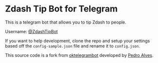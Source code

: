 # Zdash Tip Bot for Telegram

This is a telegram bot that allows you to tip Zdash to people.

Username: [@ZdashTipBot](https://t.me/ZdashTipBot)

If you want to help development, clone the repo and setup your settings based off the `config-sample.json` file and rename it to `config.json`.

This source code is a fork from [oktelegrambot](https://github.com/pta2002/oktelegrambot/) developed by [Pedro Alves](https://github.com/pta2002).
